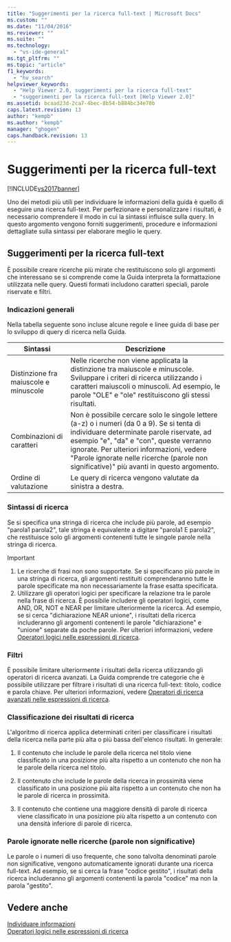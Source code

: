 ```yaml
---
title: "Suggerimenti per la ricerca full-text | Microsoft Docs"
ms.custom: ""
ms.date: "11/04/2016"
ms.reviewer: ""
ms.suite: ""
ms.technology: 
  - "vs-ide-general"
ms.tgt_pltfrm: ""
ms.topic: "article"
f1_keywords: 
  - "hv_search"
helpviewer_keywords: 
  - "Help Viewer 2.0, suggerimenti per la ricerca full-text"
  - "suggerimenti per la ricerca full-text [Help Viewer 2.0]"
ms.assetid: bcaad23d-2ca7-4bec-8b54-b884bc34e70b
caps.latest.revision: 13
author: "kempb"
ms.author: "kempb"
manager: "ghogen"
caps.handback.revision: 13
---
```

# Suggerimenti per la ricerca full-text
[!INCLUDE[vs2017banner](../code-quality/includes/vs2017banner.md)]

Uno dei metodi più utili per individuare le informazioni della guida è quello di eseguire una ricerca full\-text.  Per perfezionare e personalizzare i risultati, è necessario comprendere il modo in cui la sintassi influisce sulla query.  In questo argomento vengono forniti suggerimenti, procedure e informazioni dettagliate sulla sintassi per elaborare meglio le query.  
  
## Suggerimenti per la ricerca full\-text  
 È possibile creare ricerche più mirate che restituiscono solo gli argomenti che interessano se si comprende come la Guida interpreta la formattazione utilizzata nelle query.  Questi formati includono caratteri speciali, parole riservate e filtri.  
  
### Indicazioni generali  
 Nella tabella seguente sono incluse alcune regole e linee guida di base per lo sviluppo di query di ricerca nella Guida.  
  
|Sintassi|Descrizione|  
|--------------|-----------------|  
|Distinzione fra maiuscole e minuscole|Nelle ricerche non viene applicata la distinzione tra maiuscole e minuscole.  Sviluppare i criteri di ricerca utilizzando i caratteri maiuscoli o minuscoli.  Ad esempio, le parole "OLE" e "ole" restituiscono gli stessi risultati.|  
|Combinazioni di caratteri|Non è possibile cercare solo le singole lettere \(a\-z\) o i numeri \(da 0 a 9\).  Se si tenta di individuare determinate parole riservate, ad esempio "e", "da" e "con", queste verranno ignorate.  Per ulteriori informazioni, vedere "Parole ignorate nelle ricerche \(parole non significative\)" più avanti in questo argomento.|  
|Ordine di valutazione|Le query di ricerca vengono valutate da sinistra a destra.|  
  
### Sintassi di ricerca  
 Se si specifica una stringa di ricerca che include più parole, ad esempio "parola1 parola2", tale stringa è equivalente a digitare "parola1 E parola2", che restituisce solo gli argomenti contenenti tutte le singole parole nella stringa di ricerca.  
  
> [!IMPORTANT]
>  1.  Le ricerche di frasi non sono supportate.  Se si specificano più parole in una stringa di ricerca, gli argomenti restituiti comprenderanno tutte le parole specificate ma non necessariamente la frase esatta specificata.  
> 2.  Utilizzare gli operatori logici per specificare la relazione tra le parole nella frase di ricerca.  È possibile includere gli operatori logici, come AND, OR, NOT e NEAR per limitare ulteriormente la ricerca.  Ad esempio, se si cerca "dichiarazione NEAR unione", i risultati della ricerca includeranno gli argomenti contenenti le parole "dichiarazione" e "unione" separate da poche parole.  Per ulteriori informazioni, vedere [Operatori logici nelle espressioni di ricerca](../ide/logical-operators-in-search-expressions.md).  
  
### Filtri  
 È possibile limitare ulteriormente i risultati della ricerca utilizzando gli operatori di ricerca avanzati.  La Guida comprende tre categorie che è possibile utilizzare per filtrare i risultati di una ricerca full\-text: titolo, codice e parola chiave.  Per ulteriori informazioni, vedere [Operatori di ricerca avanzati nelle espressioni di ricerca](../ide/advanced-search-operators-in-search-expressions.md).  
  
### Classificazione dei risultati di ricerca  
 L'algoritmo di ricerca applica determinati criteri per classificare i risultati della ricerca nella parte più alta o più bassa dell'elenco risultati.  In generale:  
  
1.  Il contenuto che include le parole della ricerca nel titolo viene classificato in una posizione più alta rispetto a un contenuto che non ha le parole della ricerca nel titolo.  
  
2.  Il contenuto che include le parole della ricerca in prossimità viene classificato in una posizione più alta rispetto a un contenuto che non ha le parole di ricerca in prossimità.  
  
3.  Il contenuto che contiene una maggiore densità di parole di ricerca viene classificato in una posizione più alta rispetto a un contenuto con una densità inferiore di parole di ricerca.  
  
### Parole ignorate nelle ricerche \(parole non significative\)  
 Le parole o i numeri di uso frequente, che sono talvolta denominati parole non significative, vengono automaticamente ignorati durante una ricerca full\-text.  Ad esempio, se si cerca la frase "codice gestito", i risultati della ricerca includeranno gli argomenti contenenti la parola "codice" ma non la parola "gestito".  
  
## Vedere anche  
 [Individuare informazioni](../ide/locate-information.md)   
 [Operatori logici nelle espressioni di ricerca](../ide/logical-operators-in-search-expressions.md)